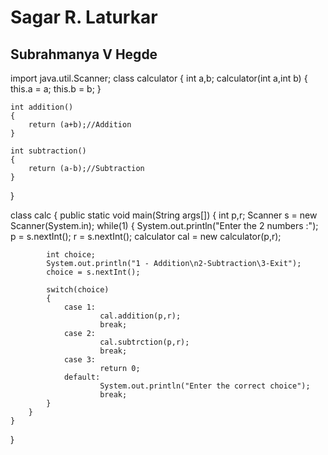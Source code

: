 # Sagar R. Laturkar
## Subrahmanya V Hegde

import java.util.Scanner;
class calculator
{
    int a,b;
    calculator(int a,int b)
    {
        this.a = a;
        this.b = b;
    }

    int addition()
    {
        return (a+b);//Addition
    }

    int subtraction()
    {
        return (a-b);//Subtraction
    }
}

class calc
{
    public static void main(String args[])
    {
        int p,r;
        Scanner s = new Scanner(System.in);
        while(1)
        {
            System.out.println("Enter the 2 numbers :");
            p = s.nextInt();
            r = s.nextInt();
            calculator cal = new calculator(p,r);

            int choice;
            System.out.println("1 - Addition\n2-Subtraction\3-Exit");
            choice = s.nextInt();

            switch(choice)
            {
                case 1:
                        cal.addition(p,r);
                        break;
                case 2:
                        cal.subtrction(p,r);
                        break;
                case 3:
                        return 0;
                default:
                        System.out.println("Enter the correct choice");
                        break;
            }
        }
    }
}